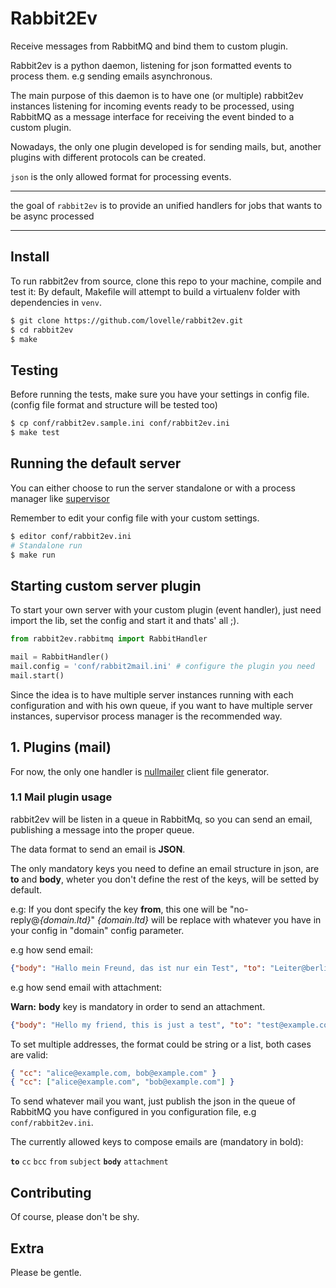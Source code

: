Rabbit2Ev
=========
Receive messages from RabbitMQ and bind them to custom plugin.

Rabbit2ev is a python daemon, listening for json formatted events to process them.
e.g sending emails asynchronous.

The main purpose of this daemon is to have one (or multiple) rabbit2ev instances
listening for incoming events ready to be processed, using RabbitMQ 
as a message interface for receiving the event binded to a custom plugin.

Nowadays, the only one plugin developed is for sending mails, but, another plugins with
different protocols can be created.

`json` is the only allowed format for processing events.

***************
the goal of `rabbit2ev` is to provide an unified handlers for jobs that wants to be async processed
***************

## Install

To run rabbit2ev from source, clone this repo to your machine, compile and test it:
By default, Makefile will attempt to build a virtualenv folder with dependencies in `venv`.

```sh
$ git clone https://github.com/lovelle/rabbit2ev.git
$ cd rabbit2ev
$ make
```

## Testing

Before running the tests, make sure you have your settings in config file.
(config file format and structure will be tested too)

```sh
$ cp conf/rabbit2ev.sample.ini conf/rabbit2ev.ini
$ make test
```

## Running the default server

You can either choose to run the server standalone
or with a process manager like [supervisor](http://supervisord.org/)

Remember to edit your config file with your custom settings.

```sh
$ editor conf/rabbit2ev.ini
# Standalone run
$ make run
```

## Starting custom server plugin

To start your own server with your custom plugin (event handler), just
need import the lib, set the config and start it and thats' all ;).

```python
from rabbit2ev.rabbitmq import RabbitHandler

mail = RabbitHandler()
mail.config = 'conf/rabbit2mail.ini' # configure the plugin you need
mail.start()
```

Since the idea is to have multiple server instances running with each
configuration and with his own queue, if you want to have multiple
server instances, supervisor process manager is the recommended way.


## 1. Plugins (mail)

For now, the only one handler is [nullmailer](https://github.com/bruceg/nullmailer)
client file generator.

### 1.1 Mail plugin usage

rabbit2ev will be listen in a queue in RabbitMq, so you can send an email,
publishing a message into the proper queue.

The data format to send an email is **JSON**.

The only mandatory keys you need to define an email structure in json, are
**to** and **body**, wheter you don't define the rest of the keys, will be
setted by default.

e.g: If you dont specify the key **from**, this one will be "no-reply@_{domain.ltd}_"
_{domain.ltd}_ will be replace with whatever you have in your config in "domain" config parameter.

e.g how send email:

```json
{"body": "Hallo mein Freund, das ist nur ein Test", "to": "Leiter@berlin.de", "subject": "Hallo"}
```

e.g how send email with attachment:

**Warn:** __body__ key is mandatory in order to send an attachment.

```json
{"body": "Hello my friend, this is just a test", "to": "test@example.com", "subject": "Hallo", "attachment": [{"body": "file content", "filename": "test.txt"}] }
```

To set multiple addresses, the format could be string or a list, both cases are valid:

```json
{ "cc": "alice@example.com, bob@example.com" }
{ "cc": ["alice@example.com", "bob@example.com"] }
```

To send whatever mail you want, just publish the json in the queue of RabbitMQ you
have configured in you configuration file, e.g `conf/rabbit2ev.ini`.

The currently allowed keys to compose emails are (mandatory in bold):

**`to`** `cc` `bcc` `from` `subject` **`body`** `attachment`


## Contributing

Of course, please don't be shy.

## Extra

Please be gentle.
